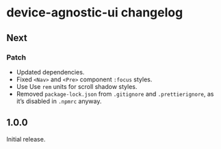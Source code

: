 # device-agnostic-ui changelog

## Next

### Patch

- Updated dependencies.
- Fixed `<Nav>` and `<Pre>` component `:focus` styles.
- Use Use `rem` units for scroll shadow styles.
- Removed `package-lock.json` from `.gitignore` and `.prettierignore`, as it’s disabled in `.npmrc` anyway.

## 1.0.0

Initial release.
